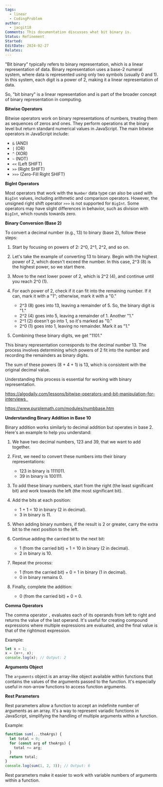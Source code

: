 ```yaml
---
tags:
  - linear
  - CodingProblem
author:
  - jacgit18
Comments: This documentation discusses what bit binary is.
Status: Refinement
Started: 
EditDate: 2024-02-27
Relates:
---
```

"Bit binary" typically refers to binary representation, which is a linear representation of data. Binary representation uses a base-2 numeral system, where data is represented using only two symbols (usually 0 and 1). In this system, each digit is a power of 2, making it a linear representation of data.

So, "bit binary" is a linear representation and is part of the broader concept of binary representation in computing.


**Bitwise Operators**

Bitwise operators work on binary representations of numbers, treating them as sequences of zeros and ones. They perform operations at the binary level but return standard numerical values in JavaScript. The main bitwise operators in JavaScript include:

- `&` (AND)
- `|` (OR)
- `^` (XOR)
- `~` (NOT)
- `<<` (Left SHIFT)
- `>>` (Right SHIFT)
- `>>>` (Zero-Fill Right SHIFT)

**BigInt Operators**

Most operators that work with the `Number` data type can also be used with `BigInt` values, including arithmetic and comparison operators. However, the unsigned right shift operator `>>>` is not supported for `BigInt`. Some operators may have slight differences in behavior, such as division with `BigInt`, which rounds towards zero.


**Binary Conversion (Base 2)**

To convert a decimal number (e.g., 13) to binary (base 2), follow these steps:

1. Start by focusing on powers of 2: 2^0, 2^1, 2^2, and so on. 

2. Let's take the example of converting 13 to binary. Begin with the highest power of 2, which doesn't exceed the number. In this case, 2^3 (8) is the highest power, so we start there.

3. Move to the next lower power of 2, which is 2^2 (4), and continue until you reach 2^0 (1).

4. For each power of 2, check if it can fit into the remaining number. If it can, mark it with a "1"; otherwise, mark it with a "0."

   - 2^3 (8) goes into 13, leaving a remainder of 5. So, the binary digit is "1."
   - 2^2 (4) goes into 5, leaving a remainder of 1. Another "1."
   - 2^1 (2) doesn't go into 1, so it's marked as "0."
   - 2^0 (1) goes into 1, leaving no remainder. Mark it as "1."

5. Combining these binary digits, we get "1101."

This binary representation corresponds to the decimal number 13. The process involves determining which powers of 2 fit into the number and recording the remainders as binary digits.

The sum of these powers (8 + 4 + 1) is 13, which is consistent with the original decimal value.

Understanding this process is essential for working with binary representation.


https://algodaily.com/lessons/bitwise-operators-and-bit-manipulation-for-interviews  

https://www.purplemath.com/modules/numbbase.htm



**Understanding Binary Addition in Base 10**

Binary addition works similarly to decimal addition but operates in base 2. Here's an example to help you understand:

1. We have two decimal numbers, 123 and 39, that we want to add together.

2. First, we need to convert these numbers into their binary representations:

   - 123 in binary is 1111011.
   - 39 in binary is 100111.

3. To add these binary numbers, start from the right (the least significant bit) and work towards the left (the most significant bit).

4. Add the bits at each position:

   - 1 + 1 = 10 in binary (2 in decimal).
   - 3 in binary is 11.

5. When adding binary numbers, if the result is 2 or greater, carry the extra bit to the next position to the left.

6. Continue adding the carried bit to the next bit:

   - 1 (from the carried bit) + 1 = 10 in binary (2 in decimal).
   - 2 in binary is 10.

7. Repeat the process:

   - 1 (from the carried bit) + 0 = 1 in binary (1 in decimal).
   - 0 in binary remains 0.

8. Finally, complete the addition:

   - 0 (from the carried bit) + 0 = 0.


**Comma Operators**

The comma operator `,` evaluates each of its operands from left to right and returns the value of the last operand. It's useful for creating compound expressions where multiple expressions are evaluated, and the final value is that of the rightmost expression.

Example:
```javascript
let x = 1;
x = (x++, x);
console.log(x); // Output: 2
```

**Arguments Object**

The `arguments` object is an array-like object available within functions that contains the values of the arguments passed to the function. It's especially useful in non-arrow functions to access function arguments.

**Rest Parameters**

Rest parameters allow a function to accept an indefinite number of arguments as an array. It's a way to represent variadic functions in JavaScript, simplifying the handling of multiple arguments within a function.

Example:
```javascript
function sum(...theArgs) {
  let total = 0;
  for (const arg of theArgs) {
    total += arg;
  }
  return total;
}
console.log(sum(1, 2, 3)); // Output: 6
```

Rest parameters make it easier to work with variable numbers of arguments within a function.



